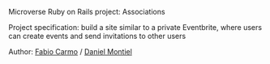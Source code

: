 Microverse Ruby on Rails project: Associations

Project specification: build a site similar to a private Eventbrite, where users can create events and send invitations to other users

Author: <a href="https://github.com/madcido">Fabio Carmo</a> / <a href="https://github.com/danmontielh">Daniel Montiel</a>